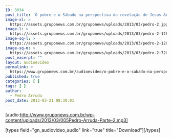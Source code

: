 ```yaml
---
ID: 3034
post_title: 'O pobre e o Sábado na perspectiva da revelação de Jesus &#8211; Parte 2'
image-xl: >
  https://assets.gruponews.com.br/gruponews/uploads/2013/03/pedro-2.jpg
image-l: >
  https://assets.gruponews.com.br/gruponews/uploads/2013/03/pedro-2-1280x483.jpg
image-sq-l: >
  https://assets.gruponews.com.br/gruponews/uploads/2013/03/pedro-2-1280x483.jpg
image-sq-m: >
  https://assets.gruponews.com.br/gruponews/uploads/2013/03/pedro-2-720x483.jpg
post_excerpt: ""
layout: audioevideo
permalink: >
  https://www.gruponews.com.br/audioevideo/o-pobre-e-o-sabado-na-perspectiva-da-revelacao-de-jesus-parte-2
published: true
categories: [ ]
tags: [ ]
author:
  - Pedro Arruda
post_date: 2013-03-21 08:30:01
---
```

[audio:http://www.gruponews.com.br/wp-content/uploads/2013/03/005Pedro-Arruda-Parte-2.mp3]

[types field="gn_audiovideo_audio" link="true" title="Download"][/types]